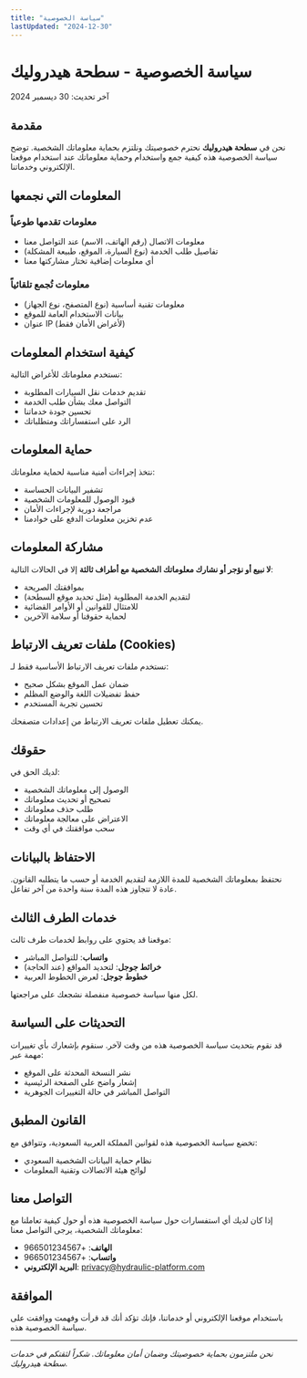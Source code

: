```yaml
---
title: "سياسة الخصوصية"
lastUpdated: "2024-12-30"
---
```


# سياسة الخصوصية - سطحة هيدروليك

آخر تحديث: 30 ديسمبر 2024

## مقدمة

نحن في **سطحة هيدروليك** نحترم خصوصيتك ونلتزم بحماية معلوماتك الشخصية. توضح سياسة الخصوصية هذه كيفية جمع واستخدام وحماية معلوماتك عند استخدام موقعنا الإلكتروني وخدماتنا.

## المعلومات التي نجمعها

### معلومات تقدمها طوعياً
- معلومات الاتصال (رقم الهاتف، الاسم) عند التواصل معنا
- تفاصيل طلب الخدمة (نوع السيارة، الموقع، طبيعة المشكلة)
- أي معلومات إضافية تختار مشاركتها معنا

### معلومات تُجمع تلقائياً
- معلومات تقنية أساسية (نوع المتصفح، نوع الجهاز)
- بيانات الاستخدام العامة للموقع
- عنوان IP (لأغراض الأمان فقط)

## كيفية استخدام المعلومات

نستخدم معلوماتك للأغراض التالية:
- تقديم خدمات نقل السيارات المطلوبة
- التواصل معك بشأن طلب الخدمة
- تحسين جودة خدماتنا
- الرد على استفساراتك ومتطلباتك

## حماية المعلومات

نتخذ إجراءات أمنية مناسبة لحماية معلوماتك:
- تشفير البيانات الحساسة
- قيود الوصول للمعلومات الشخصية
- مراجعة دورية لإجراءات الأمان
- عدم تخزين معلومات الدفع على خوادمنا

## مشاركة المعلومات

**لا نبيع أو نؤجر أو نشارك معلوماتك الشخصية مع أطراف ثالثة** إلا في الحالات التالية:
- بموافقتك الصريحة
- لتقديم الخدمة المطلوبة (مثل تحديد موقع السطحة)
- للامتثال للقوانين أو الأوامر القضائية
- لحماية حقوقنا أو سلامة الآخرين

## ملفات تعريف الارتباط (Cookies)

نستخدم ملفات تعريف الارتباط الأساسية فقط لـ:
- ضمان عمل الموقع بشكل صحيح
- حفظ تفضيلات اللغة والوضع المظلم
- تحسين تجربة المستخدم

يمكنك تعطيل ملفات تعريف الارتباط من إعدادات متصفحك.

## حقوقك

لديك الحق في:
- الوصول إلى معلوماتك الشخصية
- تصحيح أو تحديث معلوماتك
- طلب حذف معلوماتك
- الاعتراض على معالجة معلوماتك
- سحب موافقتك في أي وقت

## الاحتفاظ بالبيانات

نحتفظ بمعلوماتك الشخصية للمدة اللازمة لتقديم الخدمة أو حسب ما يتطلبه القانون. عادة لا تتجاوز هذه المدة سنة واحدة من آخر تفاعل.

## خدمات الطرف الثالث

موقعنا قد يحتوي على روابط لخدمات طرف ثالث:
- **واتساب**: للتواصل المباشر
- **خرائط جوجل**: لتحديد المواقع (عند الحاجة)
- **خطوط جوجل**: لعرض الخطوط العربية

لكل منها سياسة خصوصية منفصلة نشجعك على مراجعتها.

## التحديثات على السياسة

قد نقوم بتحديث سياسة الخصوصية هذه من وقت لآخر. سنقوم بإشعارك بأي تغييرات مهمة عبر:
- نشر النسخة المحدثة على الموقع
- إشعار واضح على الصفحة الرئيسية
- التواصل المباشر في حالة التغييرات الجوهرية

## القانون المطبق

تخضع سياسة الخصوصية هذه لقوانين المملكة العربية السعودية، وتتوافق مع:
- نظام حماية البيانات الشخصية السعودي
- لوائح هيئة الاتصالات وتقنية المعلومات

## التواصل معنا

إذا كان لديك أي استفسارات حول سياسة الخصوصية هذه أو حول كيفية تعاملنا مع معلوماتك الشخصية، يرجى التواصل معنا:

- **الهاتف**: +966501234567
- **واتساب**: +966501234567
- **البريد الإلكتروني**: privacy@hydraulic-platform.com

## الموافقة

باستخدام موقعنا الإلكتروني أو خدماتنا، فإنك تؤكد أنك قد قرأت وفهمت ووافقت على سياسة الخصوصية هذه.

---

*نحن ملتزمون بحماية خصوصيتك وضمان أمان معلوماتك. شكراً لثقتكم في خدمات سطحة هيدروليك.*